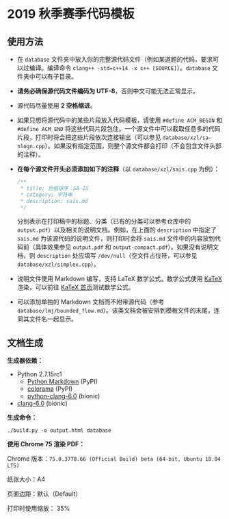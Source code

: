 # 2019 秋季赛季代码模板

## 使用方法

* 在 `database` 文件夹中放入你的完整源代码文件（例如某道题的代码，要求可以过编译。编译命令 `clang++ -std=c++14 -x c++ [SOURCE]`）。`database` 文件夹中可以有子目录。

* **请务必确保源代码文件编码为 UTF-8**，否则中文可能无法正常显示。

* 源代码尽量使用 **2 空格缩进**。

* 如果只想将源代码中的某些片段放入代码模板，请使用 `#define ACM_BEGIN` 和 `#define ACM_END` 将这些代码片段包住。一个源文件中可以截取任意多的代码片段，打印时将会把这些片段依次连接输出（可以参见 `database/xzl/sa-nlogn.cpp`）。如果没有指定范围，则整个源文件都会打印（不会包含文件头部的注释）。

* **在每个源文件开头必须添加如下的注释**（以 `database/xzl/sais.cpp` 为例）：

    ```c++
    /**
     * title: 后缀排序：SA-IS
     * category: 字符串
     * description: sais.md
     */
    ```

    分别表示在打印稿中的标题、分类（已有的分类可以参考仓库中的 `output.pdf`）以及相关的说明文档。例如，在上面的 `description` 中指定了 `sais.md` 为该源代码的说明文件，则打印时会将 `sais.md` 文件中的内容放到代码前（具体效果参见 `output.pdf` 和 `output-compact.pdf`）。如果没有说明文档，则 `description` 处应填写 `/dev/null`（空文件占位符，可以参见 `database/xzl/simplex.cpp`）。

* 说明文件使用 Markdown 编写，支持 LaTeX 数学公式。数学公式使用 [KaTeX](https://katex.org) 渲染，可以前往 [KaTeX 首页](https://katex.org)测试数学公式。

* 可以添加单独的 Markdown 文档而不附带源代码（参考 `database/lmj/bounded_flow.md`）。该类文档会被安排到模板文件的末尾，连同其文件名一起显示。

## 文档生成

**生成器依赖：**

* Python 2.7.15rc1
    * [Python Markdown](https://pypi.org/project/Markdown/) (PyPI)
    * [colorama](https://pypi.org/project/colorama/) (PyPI)
    * [python-clang-6.0](https://packages.ubuntu.com/bionic/python-clang-6.0) (bionic)
* [clang-6.0](https://packages.ubuntu.com/bionic/clang-6.0) (bionic)

**生成命令：**

```
./build.py -o output.html database
```

**使用 Chrome 75 渲染 PDF：**

Chrome 版本：`75.0.3770.66 (Official Build) beta (64-bit, Ubuntu 18.04 LTS)`

纸张大小：A4

页面边距：默认（Default）

打印时使用缩放： 35%